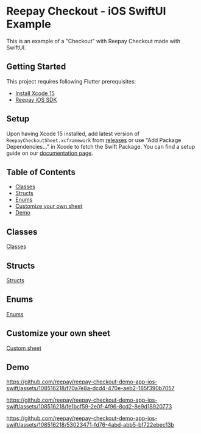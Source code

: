 # Reepay Checkout - iOS SwiftUI Example

This is an example of a "Checkout" with Reepay Checkout made with SwiftUI.

## Getting Started

This project requires following Flutter prerequisites:

- [Install Xcode 15](https://developer.apple.com/xcode/)
- [Reepay iOS SDK](https://github.com/reepay/reepay-ios)

## Setup

Upon having Xcode 15 installed, add latest version of `ReepayCheckoutSheet.xcframework` from [releases](https://github.com/reepay/reepay-ios/releases) or use "Add Package Dependencies..." in Xcode to fetch the Swift Package. You can find a setup guide on our [documentation page](https://optimize-docs.billwerk.com/docs/checkout-sdk-for-ios).

## Table of Contents

- [Classes](#classes)
- [Structs](#structs)
- [Enums](#enums)
- [Customize your own sheet](#customize-your-own-sheet)
- [Demo](#demo)

## Classes
[Classes](https://optimize-docs.billwerk.com/docs/classes)

## Structs
[Structs](https://optimize-docs.billwerk.com/docs/structs)

## Enums
[Enums](https://optimize-docs.billwerk.com/docs/enums)

## Customize your own sheet
[Custom sheet](https://optimize-docs.billwerk.com/docs/create-custom-sheet)

## Demo
https://github.com/reepay/reepay-checkout-demo-app-ios-swift/assets/108516218/f70a7e8a-dcd4-470e-aeb2-165f390b7057

https://github.com/reepay/reepay-checkout-demo-app-ios-swift/assets/108516218/fe1bcf59-2e0f-4f96-8cd2-8e9d18920773

https://github.com/reepay/reepay-checkout-demo-app-ios-swift/assets/108516218/53023471-fd76-4abd-abb5-bf722ebec13b
